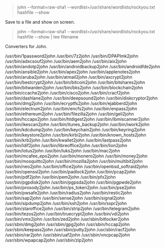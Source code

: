 > john --format=raw-sha1 --wordlist=/usr/share/wordlists/rockyou.txt hashfile --show

Save to a file and show on screen.

> john --format=raw-sha1 --wordlist=/usr/share/wordlists/rockyou.txt hashfile --show | tee filename

Converters for John.

/usr/bin/1password2john
/usr/bin/7z2john
/usr/bin/DPAPImk2john
/usr/bin/adxcsouf2john
/usr/bin/aem2john
/usr/bin/aix2john
/usr/bin/andotp2john
/usr/bin/androidbackup2john
/usr/bin/androidfde2john
/usr/bin/ansible2john
/usr/bin/apex2john
/usr/bin/applenotes2john
/usr/bin/aruba2john
/usr/bin/atmail2john
/usr/bin/axcrypt2john
/usr/bin/bestcrypt2john
/usr/bin/bitcoin2john
/usr/bin/bitshares2john
/usr/bin/bitwarden2john
/usr/bin/bks2john
/usr/bin/blockchain2john
/usr/bin/ccache2john
/usr/bin/cisco2john
/usr/bin/cracf2john
/usr/bin/dashlane2john
/usr/bin/deepsound2john
/usr/bin/diskcryptor2john
/usr/bin/dmg2john
/usr/bin/ecryptfs2john
/usr/bin/ejabberd2john
/usr/bin/electrum2john
/usr/bin/encfs2john
/usr/bin/enpass2john
/usr/bin/ethereum2john
/usr/bin/filezilla2john
/usr/bin/geli2john
/usr/bin/hccapx2john
/usr/bin/htdigest2john
/usr/bin/ibmiscanner2john
/usr/bin/ikescan2john
/usr/bin/itunes_backup2john
/usr/bin/iwork2john
/usr/bin/kdcdump2john
/usr/bin/keychain2john
/usr/bin/keyring2john
/usr/bin/keystore2john
/usr/bin/kirbi2john
/usr/bin/known_hosts2john
/usr/bin/krb2john
/usr/bin/kwallet2john
/usr/bin/lastpass2john
/usr/bin/ldif2john
/usr/bin/libreoffice2john
/usr/bin/lion2john
/usr/bin/lotus2john
/usr/bin/luks2john
/usr/bin/mac2john
/usr/bin/mcafee_epo2john
/usr/bin/monero2john
/usr/bin/money2john
/usr/bin/mosquitto2john
/usr/bin/mozilla2john
/usr/bin/multibit2john
/usr/bin/neo2john
/usr/bin/office2john
/usr/bin/openbsd_softraid2john
/usr/bin/openssl2john
/usr/bin/padlock2john
/usr/bin/pcap2john
/usr/bin/pdf2john
/usr/bin/pem2john
/usr/bin/pfx2john
/usr/bin/pgpdisk2john
/usr/bin/pgpsda2john
/usr/bin/pgpwde2john
/usr/bin/prosody2john
/usr/bin/ps_token2john
/usr/bin/pse2john
/usr/bin/pwsafe2john
/usr/bin/radius2john
/usr/bin/restic2john
/usr/bin/sap2john
/usr/bin/sense2john
/usr/bin/signal2john
/usr/bin/sipdump2john
/usr/bin/ssh2john
/usr/bin/sspr2john
/usr/bin/staroffice2john
/usr/bin/strip2john
/usr/bin/telegram2john
/usr/bin/tezos2john
/usr/bin/truecrypt2john
/usr/bin/vdi2john
/usr/bin/vmx2john
/usr/bin/zed2john
/usr/sbin/bitlocker2john
/usr/sbin/dmg2john
/usr/sbin/gpg2john
/usr/sbin/hccap2john
/usr/sbin/keepass2john
/usr/sbin/putty2john
/usr/sbin/racf2john
/usr/sbin/rar2john
/usr/sbin/uaf2john
/usr/sbin/vncpcap2john
/usr/sbin/wpapcap2john
/usr/sbin/zip2john
